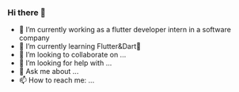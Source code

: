 ### Hi there 👋


- 🔭 I’m currently working as a flutter developer intern in a software company
- 🌱 I’m currently learning Flutter&Dart💙
- 👯 I’m looking to collaborate on ...
- 🤔 I’m looking for help with ...
- 💬 Ask me about ...
- 📫 How to reach me: ...

